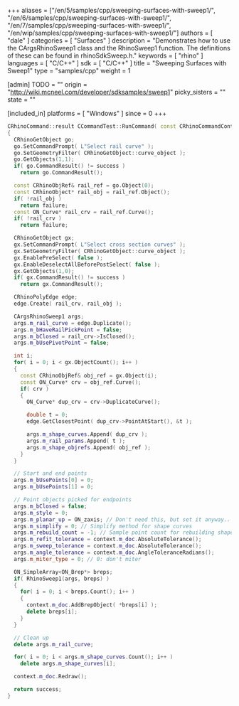+++
aliases = ["/en/5/samples/cpp/sweeping-surfaces-with-sweep1/", "/en/6/samples/cpp/sweeping-surfaces-with-sweep1/", "/en/7/samples/cpp/sweeping-surfaces-with-sweep1/", "/en/wip/samples/cpp/sweeping-surfaces-with-sweep1/"]
authors = [ "dale" ]
categories = [ "Surfaces" ]
description = "Demonstrates how to use the CArgsRhinoSweep1 class and the RhinoSweep1 function. The definitions of these can be found in rhinoSdkSweep.h."
keywords = [ "rhino" ]
languages = [ "C/C++" ]
sdk = [ "C/C++" ]
title = "Sweeping Surfaces with Sweep1"
type = "samples/cpp"
weight = 1

[admin]
TODO = ""
origin = "http://wiki.mcneel.com/developer/sdksamples/sweep1"
picky_sisters = ""
state = ""

[included_in]
platforms = [ "Windows" ]
since = 0
+++

```cpp
CRhinoCommand::result CCommandTest::RunCommand( const CRhinoCommandContext& context )
{
  CRhinoGetObject go;
  go.SetCommandPrompt( L"Select rail curve" );
  go.SetGeometryFilter( CRhinoGetObject::curve_object );
  go.GetObjects(1,1);
  if( go.CommandResult() != success )
    return go.CommandResult();

  const CRhinoObjRef& rail_ref = go.Object(0);
  const CRhinoObject* rail_obj = rail_ref.Object();
  if( !rail_obj )
    return failure;
  const ON_Curve* rail_crv = rail_ref.Curve();
  if( !rail_crv )
    return failure;

  CRhinoGetObject gx;
  gx.SetCommandPrompt( L"Select cross section curves" );
  gx.SetGeometryFilter( CRhinoGetObject::curve_object );
  gx.EnablePreSelect( false );
  gx.EnableDeselectAllBeforePostSelect( false );
  gx.GetObjects(1,0);
  if( gx.CommandResult() != success )
    return gx.CommandResult();

  CRhinoPolyEdge edge;
  edge.Create( rail_crv, rail_obj );

  CArgsRhinoSweep1 args;
  args.m_rail_curve = edge.Duplicate();
  args.m_bHaveRailPickPoint = false;
  args.m_bClosed = rail_crv->IsClosed();
  args.m_bUsePivotPoint = false;

  int i;
  for( i = 0; i < gx.ObjectCount(); i++ )
  {
    const CRhinoObjRef& obj_ref = gx.Object(i);
    const ON_Curve* crv = obj_ref.Curve();
    if( crv )
    {
      ON_Curve* dup_crv = crv->DuplicateCurve();

      double t = 0;
      edge.GetClosestPoint( dup_crv->PointAtStart(), &t );

      args.m_shape_curves.Append( dup_crv );
      args.m_rail_params.Append( t );
      args.m_shape_objrefs.Append( obj_ref );
    }
  }

  // Start and end points
  args.m_bUsePoints[0] = 0;
  args.m_bUsePoints[1] = 0;

  // Point objects picked for endpoints
  args.m_bClosed = false;
  args.m_style = 0;
  args.m_planar_up = ON_zaxis; // Don't need this, but set it anyway..
  args.m_simplify = 0; // Simplify method for shape curves
  args.m_rebuild_count = -1; // Sample point count for rebuilding shapes
  args.m_refit_tolerance = context.m_doc.AbsoluteTolerance();
  args.m_sweep_tolerance = context.m_doc.AbsoluteTolerance();
  args.m_angle_tolerance = context.m_doc.AngleToleranceRadians();
  args.m_miter_type = 0; // 0: don't miter

  ON_SimpleArray<ON_Brep*> breps;
  if( RhinoSweep1(args, breps) )
  {
    for( i = 0; i < breps.Count(); i++ )
    {
      context.m_doc.AddBrepObject( *breps[i] );
      delete breps[i];
    }
  }

  // Clean up
  delete args.m_rail_curve;

  for( i = 0; i < args.m_shape_curves.Count(); i++ )
    delete args.m_shape_curves[i];

  context.m_doc.Redraw();

  return success;
}
```
